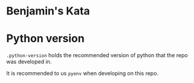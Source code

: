 # Benjamin's Kata

# Python version
`.python-version` holds the recommended version of python that the repo was developed in.

It is recommended to us `pyenv` when developing on this repo.
